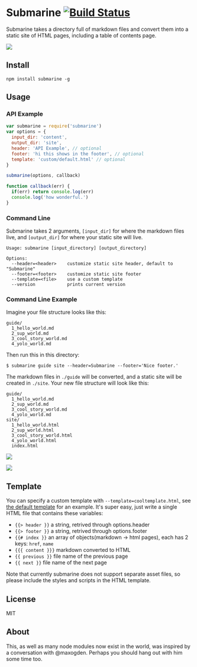 # Submarine [![Build Status](https://travis-ci.org/muan/submarine.svg?branch=master)](https://travis-ci.org/muan/submarine)

Submarine takes a directory full of markdown files and convert them into a static site of HTML pages, including a table of contents page.

![](https://nodei.co/npm/submarine.png?downloads=true&stars=true)

## Install

```
npm install submarine -g
```

## Usage

### API Example

```javascript
var submarine = require('submarine')
var options = {
  input_dir: 'content',
  output_dir: 'site',
  header: 'API Example', // optional
  footer: 'hi this shows in the footer', // optional
  template: 'custom/default.html' // optional
}

submarine(options, callback)

function callback(err) {
  if(err) return console.log(err)
  console.log('how wonderful.')
}
```

### Command Line

Submarine takes 2 arguments, `[input_dir]` for where the markdown files live, and `[output_dir]` for where your static site will live.

```shell
Usage: submarine [input_directory] [output_directory]

Options:
  --header=<header>    customize static site header, default to "Submarine"
  --footer=<footer>    customize static site footer
  --template=<file>    use a custom template
  --version            prints current version
```

### Command Line Example

Imagine your file structure looks like this:

```shell
guide/
  1_hello_world.md
  2_sup_world.md
  3_cool_story_world.md
  4_yolo_world.md
```

Then run this in this directory:

```
$ submarine guide site --header=Submarine --footer='Nice footer.'
```

The markdown files in `./guide` will be converted, and a static site will be created in `./site`. Your new file structure will look like this:

```shell
guide/
  1_hello_world.md
  2_sup_world.md
  3_cool_story_world.md
  4_yolo_world.md
site/
  1_hello_world.html
  2_sup_world.html
  3_cool_story_world.html
  4_yolo_world.html
  index.html
```

![](http://cl.ly/image/0i0j3T3W1b1W/Image%202014-10-19%20at%2011.31.41%20PM.png)

![](http://cl.ly/image/3J3z413c1R0v/Image%202014-10-19%20at%2011.34.05%20PM.png)

## Template

You can specify a custom template with `--template=cooltemplate.html`, see [the default template](https://github.com/muan/submarine/blob/master/template/index.html) for an example. It's super easy, just write a single HTML file that contains these variables:

- `{{> header }}` a string, retrived through options.header
- `{{> footer }}` a string, retrived through options.footer
- `{{# index }}` an array of objects(markdown -> html pages), each has 2 keys: `href`, `name`
- `{{{ content }}}` markdown converted to HTML
- `{{ previous }}` file name of the previous page
- `{{ next }}` file name of the next page

Note that currently submarine does not support separate asset files, so please include the styles and scripts in the HTML template.

## License

MIT

## About

This, as well as many node modules now exist in the world, was inspired by a conversation with @maxogden. Perhaps you should hang out with him some time too.
